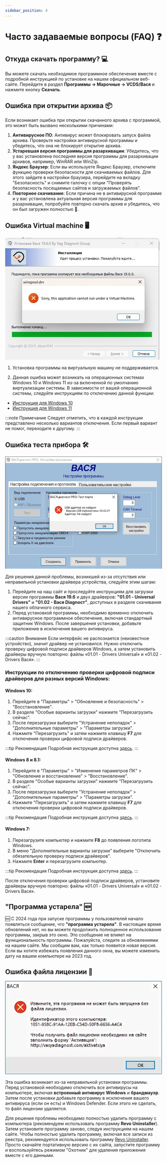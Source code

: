 ```yaml
---
sidebar_position: 4
---
```


# Часто задаваемые вопросы (FAQ) ❓

## Откуда скачать программу? 💻

Вы можете скачать необходимое программное обеспечение вместе с подробной инструкцией по установке на нашем официальном веб-сайте. Перейдите в раздел **Программы -> Марочные -> VCDS/Вася** и нажмите кнопку **Скачать**.

## Ошибка при открытии архива 📦

Если возникает ошибка при открытии скачанного архива с программой, это может быть вызвано несколькими причинами:

1. **Антивирусное ПО**: Антивирус может блокировать запуск файла архива. Проверьте настройки антивирусной программы и убедитесь, что она не блокирует открытие архива.
2. **Устаревшая версия программы для разархивации**: Убедитесь, что у вас установлена последняя версия программы для разархивации архивов, например, WinRAR или WinZip.
3. **Яндекс Браузер**: Если вы используете Яндекс Браузер, отключите функцию проверки безопасности для скачиваемых файлов. Для этого зайдите в настройки браузера, перейдите на вкладку "Безопасность" и снимите галочку с опции "Проверять безопасность посещаемых сайтов и загружаемых файлов".
4. **Повторное скачивание**: Если причина не в антивирусной программе и у вас установлена актуальная версия программы для разархивации, попробуйте повторно скачать архив и убедитесь, что он был загружен полностью 🔄.

## Ошибка Virtual machine 🖥️

![Ошибка Virtual machine](./img/faq/virtual-machine.jpeg)

1. Установка программы на виртуальную машину не поддерживается.

2. Данная ошибка может возникать на операционных системах Windows 10 и Windows 11 из-за включенной по умолчанию виртуализации системы. В зависимости от вашей операционной системы, следуйте инструкциям по отключению данной функции:

- [Инструкция для Windows 10](https://lumpics.ru/how-to-disable-hyper-v-in-windows-10/)
- [Инструкция для Windows 11](https://lumpics.ru/how-disable-hyper-v-in-windows-11)

:::note Примечание
Следует отметить, что в каждой инструкции представлено несколько вариантов отключения. Если первый вариант не помог, переходите к другому.
:::

## Ошибка теста прибора 🛠️

![Ошибка теста прибора](./img/faq/adapter-ne-naiden.jpeg)

Для решения данной проблемы, возникшей из-за отсутствия или неправильной установки драйвера устройства, следуйте этим шагам:
1. Перейдите на наш сайт и проследуйте инструкциям для загрузки версии программы **Вася 19.6** и двух драйверов: **"01.01 - Universal Drivers"** и **"01.02 - Вася Diagnoст"**, доступных в разделе скачивания нашего облачного сервиса.
2. Перед установкой программы, необходимо временно отключить антивирусное программное обеспечение, включая стандартный защитник Windows. После завершения установки, добавьте приложение в исключения вашего антивируса.

:::caution Внимание
Если интерфейс не распознается (неизвестное устройство), значит драйвер не установился. Нужно отключить проверку цифровой подписи драйверов Windows, а затем установить драйверы вручную повторно: файлы «01.01 - Drivers Universal» и «01.02 - Drivers Вася».
:::

### Инструкции по отключению проверки цифровой подписи драйверов для разных версий Windows:

#### Windows 10:
1. Перейдите в "Параметры" > "Обновление и безопасность" > "Восстановление".
2. В разделе "Особые варианты загрузки" нажмите "Перезагрузить сейчас".
3. После перезагрузки выберите "Устранение неполадок" > "Дополнительные параметры" > "Параметры загрузки".
4. Нажмите "Перезагрузить" и затем нажмите клавишу **F7** для отключения проверки цифровой подписи драйверов.

:::tip Рекомендация
Подробная инструкция доступна [здесь](https://remontka.pro/disable-drivers-signature-check-windows-10/).
:::

#### Windows 8 и 8.1:
1. Перейдите в "Параметры" > "Изменение параметров ПК" > "Обновление и восстановление" > "Восстановление".
2. В разделе "Особые варианты загрузки" нажмите "Перезагрузить сейчас".
3. После перезагрузки выберите "Устранение неполадок" > "Дополнительные параметры" > "Параметры загрузки".
4. Нажмите "Перезагрузить" и затем нажмите клавишу **F7** для отключения проверки цифровой подписи драйверов.

:::tip Рекомендация
Подробная инструкция доступна [здесь](https://winitpro.ru/index.php/2013/01/17/ustanovka-nepodpisannogo-drajvera-v-windows-8/).
:::

#### Windows 7:
1. Перезагрузите компьютер и нажмите **F8** до появления логотипа Windows.
2. В меню "Дополнительные варианты загрузки" выберите "Отключить обязательную проверку подписи драйверов".
3. Нажмите **Enter** и перезагрузите компьютер.

:::tip Рекомендация
Подробная инструкция доступна [здесь](https://ittips.ru/otklucit-proverku-cifrovoj-podpisi-drajverov-windows-10.html).
:::

После отключения проверки цифровой подписи драйверов, установите драйверы вручную повторно: файлы «01.01 - Drivers Universal» и «01.02 - Drivers Вася».

## "Программа устарела" 🆕

🆕 С 2024 года при запуске программы у пользователей начало появляться сообщение, что **"программа устарела"**. В настоящее время обновлений нет, но вы можете продолжить полноценное использование программы, закрыв это окно. Это сообщение не влияет на функциональность программы. Пожалуйста, следите за обновлениями на нашем сайте. Мы сообщим вам, как только появится новая версия. Если вы хотите избежать появления данного окна, вы можете изменить дату на вашем компьютере на 2023 год.

## Ошибка файла лицензии 🔐

![Ошибка файла лицензии](./img/faq/licence.png)

Эта ошибка возникает из-за неправильной установки программы. Перед установкой необходимо отключить все антивирусы на компьютере, включая **встроенный антивирус Windows** и **брандмауэр**. Затем после установки добавьте программу в исключения вашего антивируса (если он есть) и Windows Defender. Если этого не сделать, то файл лицензии удаляется.

Для решения проблемы необходимо полностью удалить программу с компьютера (рекомендуем использовать программу **Revo Uninstaller**). Затем установите программу заново, следуя инструкциям на нашем сайте. Чтобы полностью удалить программу, включая все записи из реестра, рекомендуется использовать программу [Revo Uninstaller](https://www.revouninstaller.com). Просто скачайте портативную версию с их сайта, запустите программу и воспользуйтесь режимом "Охотник" для удаления приложения вместе с его данными.
